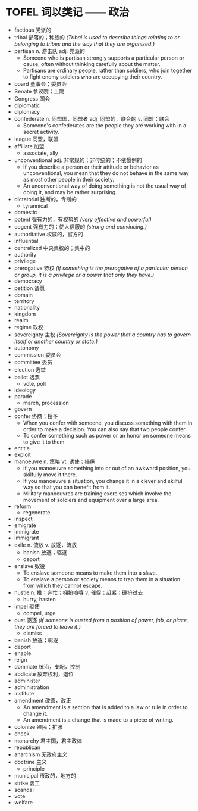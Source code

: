 # TOFEL 词以类记 —— 政治

- factious 党派的
- tribal 部落的；种族的 *(Tribal is used to describe things relating to or belonging to tribes and the way that they are organized.)*
- partisan n. 游击队 adj. 党派的
    - Someone who is partisan strongly supports a particular person or cause, often without thinking carefully about the matter.
    - Partisans are ordinary people, rather than soldiers, who join together to fight enemy soldiers who are occupying their country.
- board 董事会；委员会
- Senate 参议院；上院
- Congress 国会
- diplomatic
- diplomacy
- confederate n. 同盟国，同盟者 adj. 同盟的，联合的 v. 同盟；联合
    - Someone's confederates are the people they are working with in a secret activity.
- league 同盟，联盟
- affiliate 加盟
    - associate, ally
- unconventional adj. 非常规的；非传统的；不依惯例的
    - If you describe a person or their attitude or behavior as unconventional, you mean that they do not behave in the same way as most other people in their society.
    - An unconventional way of doing something is not the usual way of doing it, and may be rather surprising.
- dictatorial 独断的，专断的
    - tyrannical
- domestic
- potent 强有力的，有权势的 *(very effective and powerful)*
- cogent 强有力的；使人信服的 *(strong and convincing.)*
- authoritative 权威的，官方的
- influential
- centralized 中央集权的；集中的
- authority
- privilege
- prerogative 特权 *(If something is the prerogative of a particular person or group, it is a privilege or a power that only they have.)*
- democracy
- petition 请愿
- domain
- territory
- nationality
- kingdom
- realm
- regime 政权
- sovereignty 主权 *(Sovereignty is the power that a country has to govern itself or another country or state.)*
- autonomy
- commission 委员会
- committee 委员
- election 选举
- ballot 选票
    - vote, poll
- ideology
- parade
    - march, procession
- govern
- confer 协商；授予
    - When you confer with someone, you discuss something with them in order to make a decision. You can also say that two people confer.
    - To confer something such as power or an honor on someone means to give it to them.
- entitle
- exploit
- manoeuvre n. 策略 vt. 诱使；操纵
    - If you manoeuvre something into or out of an awkward position, you skilfully move it there.
    - If you manoeuvre a situation, you change it in a clever and skilful way so that you can benefit from it.
    - Military manoeuvres are training exercises which involve the movement of soldiers and equipment over a large area.
- reform
    - regenerate
- inspect
- emigrate
- immigrate
- immigrant
- exile n. 流放 v. 放逐，流放
    - banish 放逐；驱逐
    - deport
- enslave 奴役
    - To enslave someone means to make them into a slave.
    - To enslave a person or society means to trap them in a situation from which they cannot escape.
- hustle n. 推；奔忙；拥挤喧嚷 v. 催促；赶紧；硬挤过去
    - hurry, hasten
- impel 驱使
    - compel, urge
- oust 驱逐 *(If someone is ousted from a position of power, job, or place, they are forced to leave it.)*
    - dismiss
- banish 放逐；驱逐
- deport
- enable
- reign
- dominate 统治，支配，控制
- abdicate 放弃权利，退位
- administer
- administration
- institute
- amendment 改善，改正
    - An amendment is a section that is added to a law or rule in order to change it.
    - An amendment is a change that is made to a piece of writing.
- colonize 殖民；扩张
- check
- monarchy 君主国，君主政体
- republican
- anarchism 无政府主义
- doctrine 主义
    - principle
- municipal 市政的，地方的
- strike 罢工
- scandal
- vote
- welfare